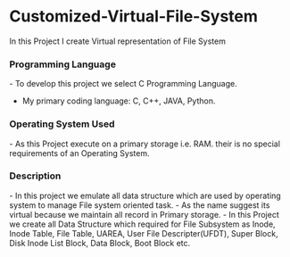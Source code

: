# Customized-Virtual-File-System
In this Project I create Virtual representation  of File System 

<h3 align="left">Programming Language</h3>
- To develop this project we select C Programming Language.

- My primary coding language: C, C++, JAVA, Python.
<h3 align="left">Operating System Used</h3> 
- As this Project execute on a primary storage i.e. RAM. their is no special requirements of an Operating System.
<h3 align="left">Description</h3> 
- In this project we emulate all data structure which are used by operating system to manage File system oriented task.
- As the name suggest its virtual because we maintain all record in Primary storage.
- In this Project we create all Data Structure which required for File Subsystem as Inode, Inode Table, File Table, UAREA, User File Descripter(UFDT), Super Block, Disk Inode List Block, Data Block, Boot Block etc.  


